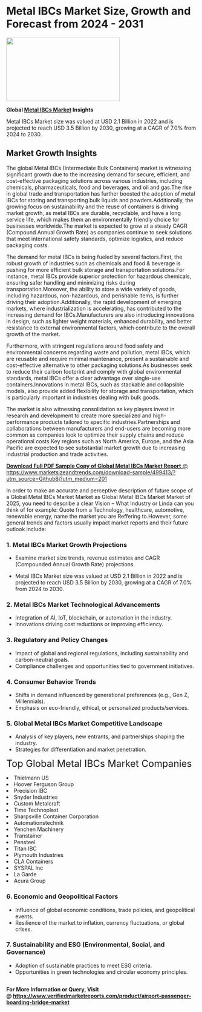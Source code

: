 <H1>Metal IBCs Market Size, Growth and Forecast from 2024 - 2031</H1><img class="aligncenter size-medium wp-image-584254" src="https://thirdeyenews.in/wp-content/uploads/2024/09/Global-Market-Research-300x168.jpeg" alt="" width="300" height="168" /><p><strong>Global&nbsp;<a href="https://www.marketsizeandtrends.com/download-sample/499413/?utm_source=Github8j?utm_medium=201">Metal IBCs Market</a> Insights</strong></p><p>Metal IBCs Market size was valued at USD 2.1 Billion in 2022 and is projected to reach USD 3.5 Billion by 2030, growing at a CAGR of 7.0% from 2024 to 2030.</p><p><h2>Market Growth Insights</h2> <p>The global Metal IBCs (Intermediate Bulk Containers) market is witnessing significant growth due to the increasing demand for secure, efficient, and cost-effective packaging solutions across various industries, including chemicals, pharmaceuticals, food and beverages, and oil and gas.The rise in global trade and transportation has further boosted the adoption of metal IBCs for storing and transporting bulk liquids and powders.Additionally, the growing focus on sustainability and the reuse of containers is driving market growth, as metal IBCs are durable, recyclable, and have a long service life, which makes them an environmentally friendly choice for businesses worldwide.The market is expected to grow at a steady CAGR (Compound Annual Growth Rate) as companies continue to seek solutions that meet international safety standards, optimize logistics, and reduce packaging costs.</p> <p><a href="download_sample_link_here"></a></p> <p>The demand for metal IBCs is being fueled by several factors.First, the robust growth of industries such as chemicals and food & beverage is pushing for more efficient bulk storage and transportation solutions.For instance, metal IBCs provide superior protection for hazardous chemicals, ensuring safer handling and minimizing risks during transportation.Moreover, the ability to store a wide variety of goods, including hazardous, non-hazardous, and perishable items, is further driving their adoption.Additionally, the rapid development of emerging markets, where industrialization is accelerating, has contributed to the increasing demand for IBCs.Manufacturers are also introducing innovations in design, such as lighter weight materials, enhanced durability, and better resistance to external environmental factors, which contribute to the overall growth of the market.</p> <p>Furthermore, with stringent regulations around food safety and environmental concerns regarding waste and pollution, metal IBCs, which are reusable and require minimal maintenance, present a sustainable and cost-effective alternative to other packaging solutions.As businesses seek to reduce their carbon footprint and comply with global environmental standards, metal IBCs offer a clear advantage over single-use containers.Innovations in metal IBCs, such as stackable and collapsible models, also provide added flexibility for storage and transportation, which is particularly important in industries dealing with bulk goods.</p> <p>The market is also witnessing consolidation as key players invest in research and development to create more specialized and high-performance products tailored to specific industries.Partnerships and collaborations between manufacturers and end-users are becoming more common as companies look to optimize their supply chains and reduce operational costs.Key regions such as North America, Europe, and the Asia Pacific are expected to see substantial market growth due to increasing industrial production and trade activities.</p> <p><a href="get_more_link_here"></p><p><span class=""><strong>Download Full PDF Sample Copy of Global Metal IBCs Market Report</strong> @ <a href="https://www.marketsizeandtrends.com/download-sample/499413/?utm_source=Github8j?utm_medium=201" target="_blank">https://www.marketsizeandtrends.com/download-sample/499413/?utm_source=Github8j?utm_medium=201</a></span></p><p>In order to make an accurate and perceptive description of future scope of a Global&nbsp;Metal IBCs Market Market as Global&nbsp;Metal IBCs Market Market of 2025, you need to describe a clear Vision &ndash; What Industry or Linda can you think of for example: Quote from a Technology, healthcare, automotive, renewable energy, name the market you are Reffering to.However, some general trends and factors usually impact market reports and their future outlook include:</p><h3>1.&nbsp;<strong>Metal IBCs Market Growth Projections</strong></h3><ul><li>Examine market size trends, revenue estimates and CAGR (Compounded Annual Growth Rate) projections.</li><li><p>Metal IBCs Market size was valued at USD 2.1 Billion in 2022 and is projected to reach USD 3.5 Billion by 2030, growing at a CAGR of 7.0% from 2024 to 2030.</p></li></ul><h3>2.&nbsp;<strong>Metal IBCs Market Technological Advancements</strong></h3><ul><li>Integration of AI, IoT, blockchain, or automation in the industry.</li><li>Innovations driving cost reductions or improving efficiency.</li></ul><h3>3.&nbsp;<strong>Regulatory and Policy Changes</strong></h3><ul><li>Impact of global and regional regulations, including sustainability and carbon-neutral goals.</li><li>Compliance challenges and opportunities tied to government initiatives.</li></ul><h3>4.&nbsp;<strong>Consumer Behavior Trends</strong></h3><ul><li>Shifts in demand influenced by generational preferences (e.g., Gen Z, Millennials).</li><li>Emphasis on eco-friendly, ethical, or personalized products/services.</li></ul><h3>5.&nbsp;<strong>Global Metal IBCs Market Competitive Landscape</strong></h3><ul><li>Analysis of key players, new entrants, and partnerships shaping the industry.</li><li>Strategies for differentiation and market penetration.</li></ul><p data-pm-slice="1 1 []"><span style="color: inherit; font-family: inherit; font-size: 25px;">Top Global Metal IBCs Market Companies</span></p><div class="" data-test-id=""><p><li>Thielmann US</li><li> Hoover Ferguson Group</li><li> Precision IBC</li><li> Snyder Industries</li><li> Custom Metalcraft</li><li> Time Technoplast</li><li> Sharpsville Container Corporation</li><li> Automationstechnik</li><li> Yenchen Machinery</li><li> Transtainer</li><li> Pensteel</li><li> Titan IBC</li><li> Plymouth Industries</li><li> CLA Containers</li><li> SYSPAL Inc</li><li> La Garde</li><li> Acura Group</li></p></div><h3>6.&nbsp;<strong>Economic and Geopolitical Factors</strong></h3><ul><li>Influence of global economic conditions, trade policies, and geopolitical events.</li><li>Resilience of the market to inflation, currency fluctuations, or global crises.</li></ul><h3>7.&nbsp;<strong>Sustainability and ESG (Environmental, Social, and Governance)</strong></h3><ul><li>Adoption of sustainable practices to meet ESG criteria.</li><li>Opportunities in green technologies and circular economy principles.</li></ul><h2><strong style="font-size: 14px;">For More Information or Query, Visit @&nbsp;</strong><a style="background-color: #ffffff; font-size: 14px;" href="https://www.marketsizeandtrends.com/report/metal-ibcs-market/" target="_blank">https://www.verifiedmarketreports.com/product/airport-passenger-boarding-bridge-market</a></h2>